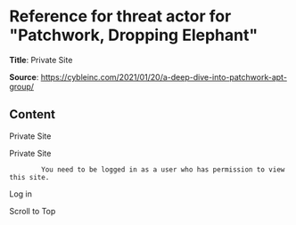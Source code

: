# Reference for threat actor for "Patchwork, Dropping Elephant"

**Title**: Private Site

**Source**: https://cybleinc.com/2021/01/20/a-deep-dive-into-patchwork-apt-group/

## Content








Private Site















Private Site


			You need to be logged in as a user who has permission to view this site.

Log in





Scroll to Top


































































































































































































